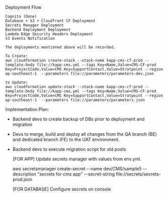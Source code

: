 Deployment Flow

    Cognito (Done)
    Database + S3 + Cloudfront CF Deployment
    Secrets Manager Deployment
    Backend Deployment Deployment
    Lambda Edge Security Headers Deployment
    S3 Events Notification

    The deployments mentioned above will be recorded.

    To Create:
    aws cloudformation create-stack --stack-name kapp-cms-cf-prod --template-body file://kapp-cms.yml --tags Key=Name,Value=CMS-CF-prod Key=ProjectCode,Value=CMS Key=SupportContact,Value=Stratpoint --region ap-southeast-1  --parameters file://parameters/parameters-dev.json 

    to Update:
    aws cloudformation update-stack --stack-name kapp-cms-cf-prod --template-body file://kapp-cms.yml --tags Key=Name,Value=CMS-CF-prod Key=ProjectCode,Value=CMS Key=SupportContact,Value=Stratpoint --region ap-southeast-1  --parameters file://parameters/parameters.json 

Implementation Plan:
- Backend devs to create backup of DBs prior to deployment and migration
- Devs to merge, build and deploy all changes from the QA branch (BE) and dedicated branch (FE) to the UAT environment.
- Backend devs to execute migration script for old posts
    

    [FOR APP]
    Update secrets manager with values from env.yml.
    
    aws secretsmanager create-secret --name dev/CMS/sample5
    --description "secrets for cms app"
    --secret-string file://secrets/secrets-prod.json

    [FOR DATABASE]
    Configure secrets on console

    
